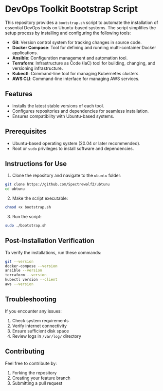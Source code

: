 # DevOps Toolkit Bootstrap Script

This repository provides a `bootstrap.sh` script to automate the installation of essential DevOps tools on Ubuntu-based systems. The script simplifies the setup process by installing and configuring the following tools:

- **Git**: Version control system for tracking changes in source code.
- **Docker Compose**: Tool for defining and running multi-container Docker applications.
- **Ansible**: Configuration management and automation tool.
- **Terraform**: Infrastructure as Code (IaC) tool for building, changing, and versioning infrastructure.
- **Kubectl**: Command-line tool for managing Kubernetes clusters.
- **AWS CLI**: Command-line interface for managing AWS services.

## Features
- Installs the latest stable versions of each tool.
- Configures repositories and dependencies for seamless installation.
- Ensures compatibility with Ubuntu-based systems.

## Prerequisites
- Ubuntu-based operating system (20.04 or later recommended).
- Root or `sudo` privileges to install software and dependencies.

## Instructions for Use

1. Clone the repository and navigate to the `ubuntu` folder:
```bash
git clone https://github.com/Spectrewolf2/ubtunu
cd ubtunu
```

2. Make the script executable:
```bash
chmod +x bootstrap.sh
```

3. Run the script:
```bash
sudo ./bootstrap.sh
```

## Post-Installation Verification

To verify the installations, run these commands:

```bash
git --version
docker-compose --version
ansible --version
terraform --version
kubectl version --client
aws --version
```

## Troubleshooting

If you encounter any issues:

1. Check system requirements
2. Verify internet connectivity
3. Ensure sufficient disk space
4. Review logs in `/var/log/` directory

## Contributing

Feel free to contribute by:

1. Forking the repository
2. Creating your feature branch
3. Submitting a pull request
